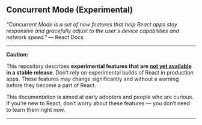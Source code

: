 ## Concurrent Mode (Experimental)

_"Concurrent Mode is a set of new features that help React apps stay responsive and gracefully adjust to the user's device capabilities and network speed."_ — React Docs

---

**Caution:**

This repository describes **experimental features that are [not yet available](https://reactjs.org/docs/concurrent-mode-adoption.html) in a stable release**. Don’t rely on experimental builds of React in production apps. These features may change significantly and without a warning before they become a part of React.

This documentation is aimed at early adopters and people who are curious. If you’re new to React, don’t worry about these features — you don’t need to learn them right now.

---
